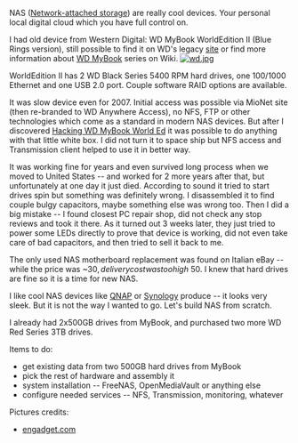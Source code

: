 NAS ([Network-attached storage](https://en.wikipedia.org/wiki/Network-attached_storage)) are really cool devices. Your personal local digital cloud which you have full control on.  

I had old device from Western Digital: WD MyBook WorldEdition II (Blue Rings version), still possible to find it on WD's legacy [site](https://support.wdc.com/product.aspx?ID=107&lang=en) or find more information about [WD MyBook](https://en.wikipedia.org/wiki/Western_Digital_My_Book#World_Edition) series on Wiki.
[![wd.jpg](https://svbtleusercontent.com/ov0umnz0ebasdg_small.jpg)](https://svbtleusercontent.com/ov0umnz0ebasdg.jpg)

WorldEdition II has 2 WD Black Series 5400 RPM hard drives, one 100/1000 Ethernet and one USB 2.0 port. Couple software RAID options are available.  

It was slow device even for 2007. Initial access was possible via MioNet site (then re-branded to WD Anywhere Access), no NFS, FTP or other technologies which come as a standard in modern NAS devices. But after I discovered [Hacking WD MyBook World Ed](http://mybookworld.wikidot.com/) it was possible to do anything with that little white box. I did not turn it to space ship but NFS access and Transmission client helped to use it in better way.  

It was working fine for years and even survived long process when we moved to United States -- and worked for 2 more years after that, but unfortunately at one day it just died. According to sound it tried to start drives spin but something was definitely wrong. I disassembled it to find couple bulgy capacitors, maybe something else was wrong too.
Then I did a big mistake -- I found closest PC repair shop, did not check any stop reviews and took it there. As it turned out 3 weeks later, they just tried to power some LEDs directly to prove that device is working, did not even take care of bad capacitors, and then tried to sell it back to me.  

The only used NAS motherboard replacement was found on Italian eBay -- while the price was ~30$, delivery cost was too high ~50$. I knew that hard drives are fine so it is a time for new NAS.  

I like cool NAS devices like [QNAP](https://www.qnap.com/en-us/) or [Synology](https://www.synology.com/en-us) produce -- it looks very sleek. But it is not the way I wanted to go. Let's build NAS from scratch.  

I already had 2x500GB drives from MyBook, and purchased two more WD Red Series 3TB drives.  

Items to do:
* get existing data from two 500GB hard drives from MyBook
* pick the rest of hardware and assembly it
* system installation -- FreeNAS, OpenMediaVault or anything else
* configure needed services -- NFS, Transmission, monitoring, whatever  

Pictures credits:
* [engadget.com](https://www.engadget.com/)
